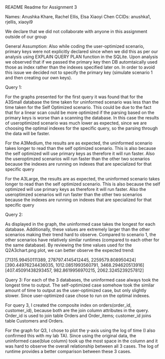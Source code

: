 README
Readme for Assignment 3

Names: Anushka Khare, Rachel Ellis, Elsa Xiaoyi Chen
CCIDs: anushka1, rjellis, xiaoyi9

We declare that we did not collaborate with anyone in this assignment outside of our group

General Assumption: 
Also while coding the user-optimized scenario, primary keys were not explicitly declared since when we did this as per our analysis using EXPLAIN QUERY PLAN function in the SQLite. Upon analysis we observed that if we passed the primary key then DB automtaically used those as index rather than the indexes specified later on. In order to avoid this issue we decided not to specify the primary key (simulate scenario 1 and then creating our own keys).

Query 1:

For the graphs presented for the first query it was found that for the A3Small database the time taken for uninformed scenario 
was less than the time taken for the Self Optimized scenario. This could be due to the fact that for a linear scan could be more optimized
if the parsing based on the primary keys is worse than a scanning the database. In this case the results of useroptimized scenario was much lower
as expected, since we are choosing the optimal indexes for the specific query, so the parsing through the data will be faster. 

For the A3Medium, the results are as expected, the uninformed scenario takes longer to read than the self optimized scenario. This is also because the self optimized will use primary keys as therefore it will run faster. Also the useroptimzed scenarios will run faster than the other two scenarios because the indexes are running on indexes that are specialized for that specific query

For the A3Large, the results are as expected, the uninformed scenario takes longer to read than the self optimized scenario. This is also 
because the self optimized will use primary keys as therefore it will run faster. Also the useroptimzed scenarios will run faster than the other two scenarios because the indexes are running on indexes that are specialized for that specific query

Query 2:

As displayed in the graph, the uninformed case takes the longest for each database. Additionally, these values are extremely larger than the other scenarios making their trend hard to observe. Compared to scenario 1, the other scenarios have relatively similar runtimes (compared to each other for the same database). By reviewing the time values used for the Q2A3chart.png plot, we can better observe the expected trend:

[71315.99450111389, 278797.4145412445, 2259579.808950424]
[390.44976234436035, 1012.0851993560791, 3468.294620513916]
[407.45091438293457, 982.8619956970215, 2062.3245239257812]


Query 3:
For each of the 3 databases, the uninformed case always took the longest time to output. The self-optimized case somehow took the similar amount of time to output as the user-optimized case, but only slightly slower. Since user-optimized case chose to run on the optimal indexes.

For query 3, I created the composite index on orders(order_id, customer_id), because both are the join column attributes in the query. Order_id is used to join table Orders and Order_items; customer_id joins table Customers and Orders.

For the graph for Q3, I chose to plot the y-axis using the log of time (I also confirmed this with my lab TA). Since using the original data, the uninformed case(blue column) took up the most space in the column and it was hard to observe the overall relationship between all 3 cases. The log of runtime provides a better comparison between these 3 cases.
